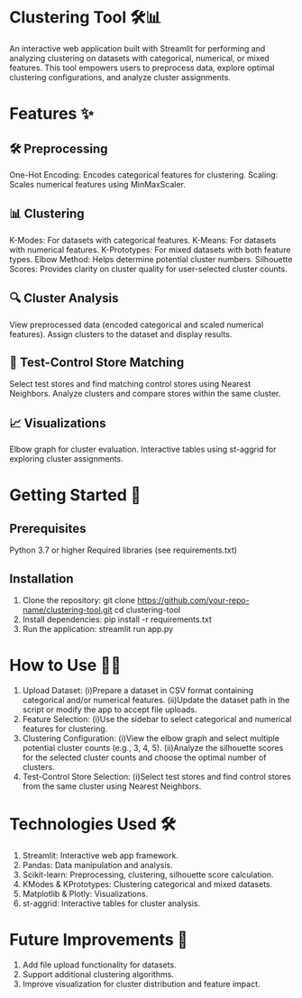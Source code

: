 # Clustering Tool 🛠️📊
An interactive web application built with Streamlit for performing and analyzing clustering on datasets with categorical, numerical, or mixed features. This tool empowers users to preprocess data, explore optimal clustering configurations, and analyze cluster assignments.

# Features ✨
## 🛠️ Preprocessing
One-Hot Encoding: Encodes categorical features for clustering.
Scaling: Scales numerical features using MinMaxScaler.

## 📊 Clustering
K-Modes: For datasets with categorical features.
K-Means: For datasets with numerical features.
K-Prototypes: For mixed datasets with both feature types.
Elbow Method: Helps determine potential cluster numbers.
Silhouette Scores: Provides clarity on cluster quality for user-selected cluster counts.

## 🔍 Cluster Analysis
View preprocessed data (encoded categorical and scaled numerical features).
Assign clusters to the dataset and display results.

## 🔄 Test-Control Store Matching
Select test stores and find matching control stores using Nearest Neighbors.
Analyze clusters and compare stores within the same cluster.

## 📈 Visualizations
Elbow graph for cluster evaluation.
Interactive tables using st-aggrid for exploring cluster assignments.

# Getting Started 🚀
## Prerequisites
Python 3.7 or higher
Required libraries (see requirements.txt)

## Installation
1. Clone the repository: git clone https://github.com/your-repo-name/clustering-tool.git
cd clustering-tool
2. Install dependencies: pip install -r requirements.txt
3. Run the application: streamlit run app.py

# How to Use 🧑‍💻
1. Upload Dataset:
(i)Prepare a dataset in CSV format containing categorical and/or numerical features.
(ii)Update the dataset path in the script or modify the app to accept file uploads.
2. Feature Selection:
(i)Use the sidebar to select categorical and numerical features for clustering.
3. Clustering Configuration:
(i)View the elbow graph and select multiple potential cluster counts (e.g., 3, 4, 5).
(ii)Analyze the silhouette scores for the selected cluster counts and choose the optimal number of clusters.
4. Test-Control Store Selection:
(i)Select test stores and find control stores from the same cluster using Nearest Neighbors.

# Technologies Used 🛠️
1. Streamlit: Interactive web app framework.
2. Pandas: Data manipulation and analysis.
3. Scikit-learn: Preprocessing, clustering, silhouette score calculation.
4. KModes & KPrototypes: Clustering categorical and mixed datasets.
5. Matplotlib & Plotly: Visualizations.
6. st-aggrid: Interactive tables for cluster analysis.

# Future Improvements 🌟
1. Add file upload functionality for datasets.
2. Support additional clustering algorithms.
3. Improve visualization for cluster distribution and feature impact.
